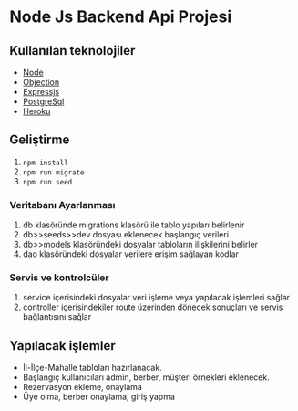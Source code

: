 # Node Js Backend Api Projesi

## Kullanılan teknolojiler
- [Node](https://nodejs.org/en/)
- [Objection](https://vincit.github.io/objection.js/)
- [Expressjs](https://expressjs.com)
- [PostgreSql](https://www.npmjs.com/package/pg)
- [Heroku](http://heroku.com)

## Geliştirme
1. `npm install`
2. `npm run migrate`
3. `npm run seed`

### Veritabanı Ayarlanması
1. db klasöründe migrations klasörü ile tablo yapıları belirlenir
2. db>>seeds>>dev dosyası eklenecek başlangıç verileri
3. db>>models klasöründeki dosyalar tabloların ilişkilerini belirler
4. dao klasöründeki dosyalar verilere erişim sağlayan kodlar

### Servis ve kontrolcüler 
1. service içerisindeki dosyalar veri işleme veya yapılacak işlemleri sağlar
2. controller içerisindekiler route üzerinden dönecek sonuçları ve servis bağlantısını sağlar

## Yapılacak işlemler
- İl-İlçe-Mahalle tabloları hazırlanacak.
- Başlangıç kullanıcıları admin, berber, müşteri örnekleri eklenecek.
- Rezervasyon ekleme, onaylama
- Üye olma, berber onaylama, giriş yapma


